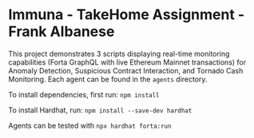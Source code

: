 # Immuna - TakeHome Assignment - Frank Albanese

This project demonstrates 3 scripts displaying real-time monitoring capabilities (Forta GraphQL with live Ethereum Mainnet transactions) for Anomaly Detection, Suspicious Contract Interaction, and Tornado Cash Monitoring. Each agent can be found in the ``` agents ``` directory. 

To install dependencies, first run: ```npm install```

To install Hardhat, run: ```npm install --save-dev hardhat```

Agents can be tested with ```npx hardhat forta:run```


